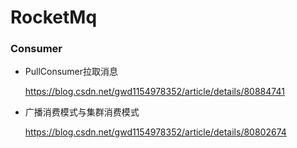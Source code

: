 # RocketMq



### Consumer 

- PullConsumer拉取消息

  https://blog.csdn.net/gwd1154978352/article/details/80884741



- 广播消费模式与集群消费模式

  https://blog.csdn.net/gwd1154978352/article/details/80802674


